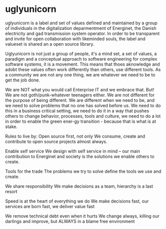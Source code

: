 # uglyunicorn
uglyunicorn is a label and set of values defined and maintained by a group of individuals in the digitalization deparmentment of Energinet, the Danish electricity and gad transmission system operator. In order to be transparent and invite for open collaboration with likeminded souls, the label and valueset is shared an a open source library.
 
Uglyunicorn is not just a group of people, it's a mind set, a set of values, a paradigm and a conceptual approach to software engineering for complex software systems, it is a movement.
This means that thoes aknowledge and adobt these values often work differently than others, use different tools. As a community we are not any one thing, we are whatever we need to be to get the job done.

We are NOT what you would call Enterprise IT and we embrace that.
But! We are not goth/punk-whatever teenagers either. We are not different for the purpose of being different. We are different when we need to be, and we need to solve problems that no one has solved before us. We need to do this in a business critical setting, we need to do it in a way that pushes others to change behavior, processes, tools and culture, we need to do a lot in order to enable the green ener-gy transition - because that is what is at stake.

Rules to live by:
Open source first, not only
We consume, create and contribute to open source projects almost always.

Enable self service
We design with self service in mind – our main contribution to Energinet and society is the solutions we enable others to create.

Tools for the trade
The problems we try to solve define the tools we use and create.

We share responsibility
We make decisions as a team, hierarchy is a last resort

Speed is at the heart of everything we do
We make decisions fast, our services are born fast, we deliver value fast

We remove technical debt even when it hurts
We change always, killing our darlings and improve, but ALWAYS in a blame free environment 

